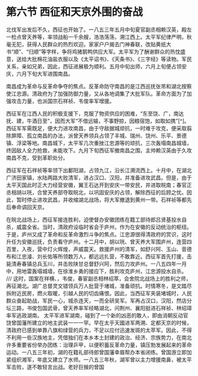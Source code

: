 # 第六节  西征和天京外围的奋战

北伐军出发后不久，西征也开始了。一八五三年五月中旬夏官副丞相赖汉英，殿左一检点曾天养等，率领战船一千余艘，浩浩荡荡，溯江西上。太平军纪律严明，秋毫无犯，获得人民群众的热烈欢迎。家家户户揭去门神春联，改贴黄纸大书“顺”、“归顺”等字样，争将鸡猪鹅鸭供应大军。太平军为了酬谢群众的热忱盛意，送给大批棉花油盐衣服以及《太平诏书》、《天条书》、《三字经》等读物。军民关系，亲如兄弟，因此，西征进展极为顺利。五月中旬出师，六月上旬便占领安庆，六月下旬大军进围南昌。

南昌成为革命与反革命争夺的焦点。反革命防守南昌的是江西巡抚张芾和湖北按察使江忠源。清政府为了加强防御力量，又从各地调集了大批军队。革命方面为了加强攻击力量，也派国宗石祥祯、韦俊率军增援。

西征军在江西人民的积极支援下，克服了物资供应的困难，“东至饶、广，南达抚、建，牛酒日至”，因而大军“不借远输，不事野掠，因粮宿饱，如取如携”[^]。西征军军需既足，便大力进攻南昌，由于守敌据城顽抗，一时难于攻克，便采取翦除屏障、孤立南昌的办法，派曾天养领兵占领了丰城、瑞州、饶州、乐平、景德镇、浮梁等地。南昌城下，太平军几次重挫江忠源等的顽抗，三次轰塌南昌城墙，终因敌人全力抢救，未能攻下。九月下旬西征军撤南昌之围，主帅赖汉英由于久攻南昌不克，受到革职处分。

西征军在石祥祯等率领下出鄱阳湖，占领九江，沿长江溯流西上。十月中，在湖北广济田家镇，水陆两路大败清军，进占汉口、汉阳，并准备进攻武昌。但是，由于太平天国此时正大力经营安徽，翼王石达开到安庆一带安民，并进取皖南；春官正丞相胡以咣，合曾天养部夺取皖北，以巩固安庆的占领，解除西征的后顾之忧。因此，暂时停止进攻武昌，并收缩湖北战场，将大军撤退到黄州一带。石祥祯等都先后奉命调回天京。

在皖北战场上，西征军接连胜利，迫使督办安徽团练在籍工部待郎吕贤基投水自杀，威震全省。当时，清政府设临时省会于庐州，作为在安徽的反动统治的枢纽。于是，庐州又成了革命和反革命激烈斗争的焦点。江忠源很得清政府的赏识，这时升任为安徽巡抚，负责看守庐州。十二月中，胡以咣、曾天养大军围庐州，连营四百里，入夜，营中灯火辉煌，声威震天。救援庐州的清军，如舒兴阿、玉山、音德布和江忠濬、刘长佑等所领数万人，都远远扎营，不敢靠近。西征军首先打援，击毙清寿春镇总兵玉川，并击败陕甘总督舒兴阿，然后力攻庐州。一八五四年一月中，用地雷轰塌城墙，在徐淮乡勇的接应下，胜利攻克庐州，江忠源投水自杀。
///
这时，国案在祥横、，韦俊，春宦副丞相林绍萃，会舍院北战场上的胜利之师，再征潮北。湖广总督灵文错领兵万人批营于堵城，准备顽抗。时情寒冬，是文踏尽拆附近民房，燃火取暖，引越人民的切齿痛恨。因此，当西征军夹装堵城时，人民群众奋起助战，军民一心，城杀连天，一而全研吴军。军再占汉口，汉阳，然店分坛三路，书俊包国武骨，曾天养率军经略湖北，问荆州、襄阳挺进石祥祯、林绍璋率军逃政湖南。
太平军进军湖南，碰到了一个新的凶恶的敢人，即由消朝反动官饶曾国藩所建立的地主武装一一一罕。早在太乎天國进军两溯、定都天京的时候，清政府已感到单靠八旗和绿营的兵力，不足以应付迅速发斑的太苹军。因此，不得不利用一些汉族地主，凭借独们在本乡本土封建的政治、经济、宗族势力，在南北许多重要省份举办团练：治理乒甲，以便积蓄反革命力量，镇压勃发展起来的革命运动。一八五三年初，湖的在籍礼部待郎曾国藩幸眉帮办本省闭练。曾国游立即加紧组织湘军，年底又建立了水师。一八五三年秋，湖军曾以主力增援南鼻，被太平军击败，遂不敢轻言出战。老好巨猴的曾国